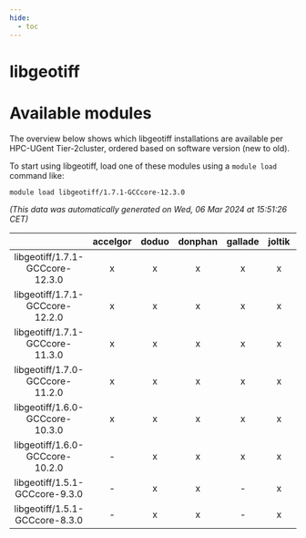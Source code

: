 ```yaml
---
hide:
  - toc
---
```


libgeotiff
==========

# Available modules


The overview below shows which libgeotiff installations are available per HPC-UGent Tier-2cluster, ordered based on software version (new to old).

To start using libgeotiff, load one of these modules using a `module load` command like:

```shell
module load libgeotiff/1.7.1-GCCcore-12.3.0
```

*(This data was automatically generated on Wed, 06 Mar 2024 at 15:51:26 CET)*  

| |accelgor|doduo|donphan|gallade|joltik|skitty|
| :---: | :---: | :---: | :---: | :---: | :---: | :---: |
|libgeotiff/1.7.1-GCCcore-12.3.0|x|x|x|x|x|x|
|libgeotiff/1.7.1-GCCcore-12.2.0|x|x|x|x|x|x|
|libgeotiff/1.7.1-GCCcore-11.3.0|x|x|x|x|x|x|
|libgeotiff/1.7.0-GCCcore-11.2.0|x|x|x|x|x|x|
|libgeotiff/1.6.0-GCCcore-10.3.0|x|x|x|x|x|x|
|libgeotiff/1.6.0-GCCcore-10.2.0|-|x|x|x|x|x|
|libgeotiff/1.5.1-GCCcore-9.3.0|-|x|x|-|x|x|
|libgeotiff/1.5.1-GCCcore-8.3.0|-|x|x|-|x|x|
